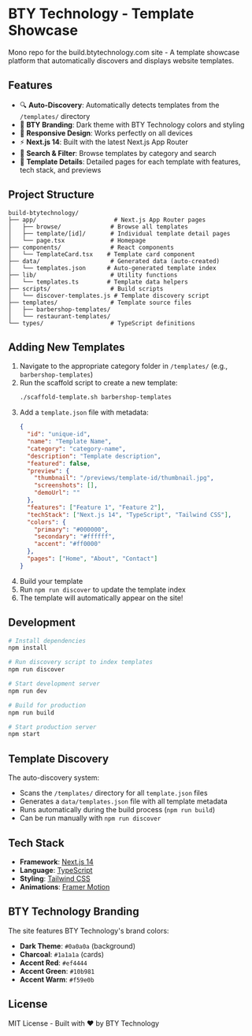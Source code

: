 # BTY Technology - Template Showcase

Mono repo for the build.btytechnology.com site - A template showcase platform that automatically discovers and displays website templates.

## Features

- 🔍 **Auto-Discovery**: Automatically detects templates from the `/templates/` directory
- 🎨 **BTY Branding**: Dark theme with BTY Technology colors and styling
- 📱 **Responsive Design**: Works perfectly on all devices
- ⚡ **Next.js 14**: Built with the latest Next.js App Router
- 🔎 **Search & Filter**: Browse templates by category and search
- 🎯 **Template Details**: Detailed pages for each template with features, tech stack, and previews

## Project Structure

```
build-btytechnology/
├── app/                      # Next.js App Router pages
│   ├── browse/              # Browse all templates
│   ├── template/[id]/       # Individual template detail pages
│   └── page.tsx             # Homepage
├── components/              # React components
│   └── TemplateCard.tsx    # Template card component
├── data/                    # Generated data (auto-created)
│   └── templates.json      # Auto-generated template index
├── lib/                     # Utility functions
│   └── templates.ts        # Template data helpers
├── scripts/                 # Build scripts
│   └── discover-templates.js # Template discovery script
├── templates/               # Template source files
│   ├── barbershop-templates/
│   └── restaurant-templates/
└── types/                   # TypeScript definitions
```

## Adding New Templates

1. Navigate to the appropriate category folder in `/templates/` (e.g., `barbershop-templates`)
2. Run the scaffold script to create a new template:
   ```bash
   ./scaffold-template.sh barbershop-templates
   ```
3. Add a `template.json` file with metadata:
   ```json
   {
     "id": "unique-id",
     "name": "Template Name",
     "category": "category-name",
     "description": "Template description",
     "featured": false,
     "preview": {
       "thumbnail": "/previews/template-id/thumbnail.jpg",
       "screenshots": [],
       "demoUrl": ""
     },
     "features": ["Feature 1", "Feature 2"],
     "techStack": ["Next.js 14", "TypeScript", "Tailwind CSS"],
     "colors": {
       "primary": "#000000",
       "secondary": "#ffffff",
       "accent": "#ff0000"
     },
     "pages": ["Home", "About", "Contact"]
   }
   ```
4. Build your template
5. Run `npm run discover` to update the template index
6. The template will automatically appear on the site!

## Development

```bash
# Install dependencies
npm install

# Run discovery script to index templates
npm run discover

# Start development server
npm run dev

# Build for production
npm run build

# Start production server
npm start
```

## Template Discovery

The auto-discovery system:
- Scans the `/templates/` directory for all `template.json` files
- Generates a `data/templates.json` file with all template metadata
- Runs automatically during the build process (`npm run build`)
- Can be run manually with `npm run discover`

## Tech Stack

- **Framework**: [Next.js 14](https://nextjs.org/)
- **Language**: [TypeScript](https://www.typescriptlang.org/)
- **Styling**: [Tailwind CSS](https://tailwindcss.com/)
- **Animations**: [Framer Motion](https://www.framer.com/motion/)

## BTY Technology Branding

The site features BTY Technology's brand colors:
- **Dark Theme**: `#0a0a0a` (background)
- **Charcoal**: `#1a1a1a` (cards)
- **Accent Red**: `#ef4444`
- **Accent Green**: `#10b981`
- **Accent Warm**: `#f59e0b`

## License

MIT License - Built with ❤️ by BTY Technology
